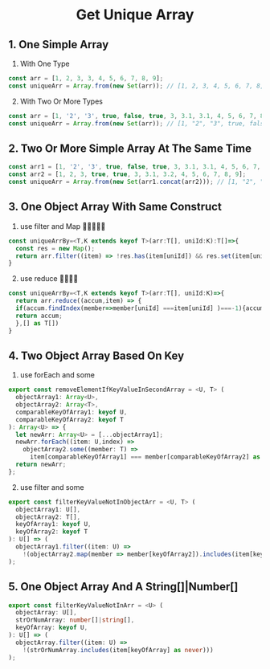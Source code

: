 <h1 style="text-align: center">Get Unique Array</h1>

## 1. One Simple Array

1. With One Type

```typescript
const arr = [1, 2, 3, 3, 4, 5, 6, 7, 8, 9];
const uniqueArr = Array.from(new Set(arr)); // [1, 2, 3, 4, 5, 6, 7, 8, 9]
```

2. With Two Or More Types

```typescript
const arr = [1, '2', '3', true, false, true, 3, 3.1, 3.1, 4, 5, 6, 7, 8, 9];
const uniqueArr = Array.from(new Set(arr)); // [1, "2", "3", true, false, 3, 3.1, 4, 5, 6, 7, 8, 9]
```

## 2. Two Or More Simple Array At The Same Time
```typescript
const arr1 = [1, '2', '3', true, false, true, 3, 3.1, 3.1, 4, 5, 6, 7, 8, 9];
const arr2 = [1, 2, 3, true, true, 3, 3.1, 3.2, 4, 5, 6, 7, 8, 9];
const uniqueArr = Array.from(new Set(arr1.concat(arr2))); // [1, "2", "3", true, false, 3, 3.1, 4, 5, 6, 7, 8, 9, 2, 3.2]
```  
## 3. One Object Array With Same Construct

1. use filter and Map 🌟🌟🌟🌟🌟
```typescript
const uniqueArrBy=<T,K extends keyof T>(arr:T[], uniId:K):T[]=>{
  const res = new Map();
  return arr.filter((item) => !res.has(item[uniId]) && res.set(item[uniId], 1));
}
```
2. use reduce 🌟🌟🌟🌟
```typescript
const uniqueArrBy=<T,K extends keyof T>(arr:T[], uniId:K)=>{
  return arr.reduce((accum,item) => {
  if(accum.findIndex(member=>member[uniId] ===item[uniId] )===-1){accum.push(item)}
  return accum;
  },[] as T[])
}
```
## 4. Two Object Array Based On Key
1. use forEach and some
```typescript
export const removeElementIfKeyValueInSecondArray = <U, T> (
  objectArray1: Array<U>,
  objectArray2: Array<T>,
  comparableKeyOfArray1: keyof U,
  comparableKeyOfArray2: keyof T
): Array<U> => {
  let newArr: Array<U> = [...objectArray1];
  newArr.forEach((item: U,index) =>
    objectArray2.some((member: T) =>
      item[comparableKeyOfArray1] === member[comparableKeyOfArray2] as any) && newArr.splice(index,1));
  return newArr;
};
```
2. use filter and some
```typescript
export const filterKeyValueNotInObjectArr = <U, T> (
  objectArray1: U[],
  objectArray2: T[],
  keyOfArray1: keyof U,
  keyOfArray2: keyof T
): U[] => (
  objectArray1.filter((item: U) =>
    !(objectArray2.map(member => member[keyOfArray2]).includes(item[keyOfArray1] as any)))
);
```
## 5. One Object Array And A String[]|Number[]

```typescript
export const filterKeyValueNotInArr = <U> (
  objectArray: U[],
  strOrNumArray: number[]|string[],
  keyOfArray: keyof U,
): U[] => (
  objectArray.filter((item: U) =>
    !(strOrNumArray.includes(item[keyOfArray] as never)))
);
```